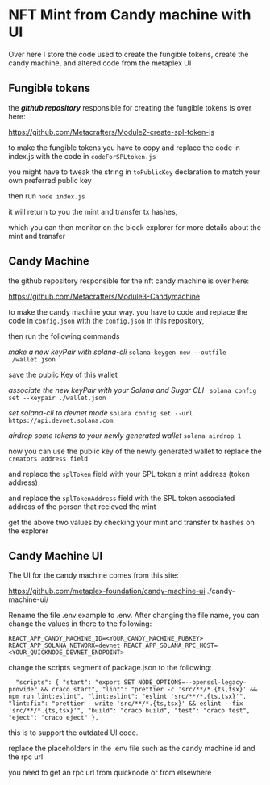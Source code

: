 # NFT Mint from Candy machine with UI

Over here I store the code used to create the fungible tokens, create the candy machine, and altered code from the metaplex UI 

## Fungible tokens

the ***github repository*** responsible for creating the fungible tokens is over here:

https://github.com/Metacrafters/Module2-create-spl-token-js

to make the fungible tokens you have to copy and replace the code in index.js with the code in `codeForSPLtoken.js`

you might have to tweak the string in `toPublicKey` declaration to match your own preferred public key


then run `node index.js` 


 it will return to you the mint and transfer tx hashes,
 
which you can then monitor on the block explorer for more details about the mint and transfer


## Candy Machine

the github repository responsible for the nft candy machine is over here:

https://github.com/Metacrafters/Module3-Candymachine

to make the candy machine your way. you have to code and replace the code in   `config.json` with the `config.json` in this repository,

then run the following commands

*make a new keyPair with solana-cli*
`solana-keygen new --outfile ./wallet.json`

save the public Key of this wallet


*associate the new keyPair with your Solana and Sugar CLI*
` solana config set --keypair ./wallet.json`

*set solana-cli to devnet mode*
`solana config set --url https://api.devnet.solana.com`

*airdrop some tokens to your newly generated wallet*
`solana airdrop 1`

now you can use the public key of the newly generated wallet to replace the `creators address field`

and replace the `splToken` field with your SPL token's mint address (token address)

and replace the `splTokenAddress` field with the SPL token associated address of the person that recieved the mint 

get the above two values by checking your mint and transfer tx hashes on the explorer


## Candy Machine UI

The UI for the candy machine comes from this site:

https://github.com/metaplex-foundation/candy-machine-ui ./candy-machine-ui/

Rename the file .env.example to .env. After changing the file name, you can change the values in there to the following:


`REACT_APP_CANDY_MACHINE_ID=<YOUR_CANDY_MACHINE_PUBKEY>
REACT_APP_SOLANA_NETWORK=devnet
REACT_APP_SOLANA_RPC_HOST=<YOUR_QUICKNODE_DEVNET_ENDPOINT>`


change the scripts segment of package.json to the following:

`  "scripts": {
    "start": "export SET NODE_OPTIONS=--openssl-legacy-provider && craco start",
    "lint": "prettier -c 'src/**/*.{ts,tsx}' && npm run lint:eslint",
    "lint:eslint": "eslint 'src/**/*.{ts,tsx}'",
    "lint:fix": "prettier --write 'src/**/*.{ts,tsx}' && eslint --fix 'src/**/*.{ts,tsx}'",
    "build": "craco build",
    "test": "craco test",
    "eject": "craco eject"
  },`

  this is to support the outdated UI code.

replace the placeholders in the .env file such as the candy machine id and the rpc url

you need to get an rpc url from quicknode or from elsewhere
